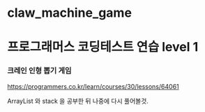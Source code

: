 # claw_machine_game

프로그래머스 코딩테스트 연습 level 1
=====================================
### 크레인 인형 뽑기 게임

https://programmers.co.kr/learn/courses/30/lessons/64061

ArrayList 와 stack 을 공부한 뒤 나중에 다시 풀어볼것.

